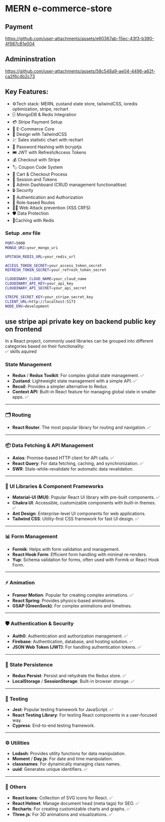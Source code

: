 ﻿#   MERN e-commerce-store
 
## Payment


https://github.com/user-attachments/assets/e60367ab-15ec-43f3-b390-4f987c81e004

## Admininstration


https://github.com/user-attachments/assets/58c548a9-ae04-4496-a62f-ca2f6c4b2c73


## Key Features:
-   ⚙️Tech stack: MERN, zustand state store, tailwindCSS, ioredis optimization, stripe, rechart
-   🗄️ MongoDB & Redis Integration
-   💳 Stripe Payment Setup
-   🛒 E-Commerce Core 
-   🎨 Design with TailwindCSS
-   💹 Sales statistic chart with rechart 
-   🔑 Password Hashing with bcryptjs 
-   🎟️ JWT with Refresh/Access Tokens
-   💰 Checkout with Stripe
-   🏷️ Coupon Code System
-   🛒 Cart & Checkout Process
-   🍪 Session and Tokens
-   👑 Admin Dashboard (CRUD management functionalitise)
-   🔒 Security
-   🎯 Authentication and Authorization 
-   🎈 Role-based Routes
-   🕵🏽 Web Attack prevention (XSS CRFS)
-   🛡️ Data Protection
-   🚀Caching with Redis 
### Setup .env file

```bash
PORT=5000
MONGO_URI=your_mongo_uri

UPSTASH_REDIS_URL=your_redis_url

ACCESS_TOKEN_SECRET=your_access_token_secret
REFRESH_TOKEN_SECRET=your_refresh_token_secret

CLOUDINARY_CLOUD_NAME=your_cloud_name
CLOUDINARY_API_KEY=your_api_key
CLOUDINARY_API_SECRET=your_api_secret

STRIPE_SECRET_KEY=your_stripe_secret_key
CLIENT_URL=http://localhost:5173
NODE_ENV=development
```

## use stripe api private key on backend public key on frontend

In a React project, commonly used libraries can be grouped into different categories based on their functionality:  
✅ skills aquired 

### **State Management**  
- **Redux** / **Redux Toolkit**: For complex global state management.  ✅
- **Zustand**: Lightweight state management with a simple API.  ✅
- **Recoil**: Provides a simpler alternative to Redux.  
- **Context API**: Built-in React feature for managing global state in smaller apps.  ✅

---

### 🗂 **Routing**  
- **React Router**: The most popular library for routing and navigation. ✅ 

---

### 📦 **Data Fetching & API Management**  
- **Axios**: Promise-based HTTP client for API calls.  ✅
- **React Query**: For data fetching, caching, and synchronization.  ✅
- **SWR**: Stale-while-revalidate for automatic data revalidation.  

---

### 🎨 **UI Libraries & Component Frameworks**  
- **Material-UI (MUI)**: Popular React UI library with pre-built components. ✅ 
- **Chakra UI**: Accessible, customizable components with built-in themes.  ✅
- **Ant Design**: Enterprise-level UI components for web applications.  
- **Tailwind CSS**: Utility-first CSS framework for fast UI design.  ✅

---

### 📊 **Form Management**  
- **Formik**: Helps with form validation and management.  
- **React Hook Form**: Efficient form handling with minimal re-renders.  
- **Yup**: Schema validation for forms, often used with Formik or React Hook Form.  

---

### ⚡ **Animation**  
- **Framer Motion**: Popular for creating complex animations.  ✅
- **React Spring**: Provides physics-based animations.  
- **GSAP (GreenSock)**: For complex animations and timelines.  

---

### 🛡 **Authentication & Security**  
- **Auth0**: Authentication and authorization management.  ✅
- **Firebase**: Authentication, database, and hosting solution.  ✅
- **JSON Web Token (JWT)**: For handling authentication tokens.  ✅

---

### 📱 **State Persistence**  
- **Redux Persist**: Persist and rehydrate the Redux store.  ✅
- **LocalStorage** / **SessionStorage**: Built-in browser storage.  ✅

---

### 🧪 **Testing**  
- **Jest**: Popular testing framework for JavaScript.  ✅
- **React Testing Library**: For testing React components in a user-focused way.  
- **Cypress**: End-to-end testing framework.  

---

### ⚙️ **Utilities**  
- **Lodash**: Provides utility functions for data manipulation.  
- **Moment** / **Day.js**: For date and time manipulation.  
- **classnames**: For dynamically managing class names.  
- **uuid**: Generates unique identifiers.  ✅

---

### 🔎 **Others**  
- **React Icons**: Collection of SVG icons for React.  ✅
- **React Helmet**: Manage document head (meta tags) for SEO.  ✅
- **Recharts**: For creating customizable charts and graphs.  ✅
- **Three.js**: For 3D animations and visualizations.  ✅




